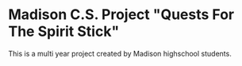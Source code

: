 # Madison C.S. Project  "Quests For The Spirit Stick"

This is a multi year project created by Madison highschool students.
